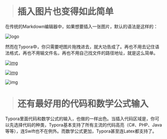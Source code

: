 > # 插入图片也变得如此简单

在传统的Markdown编辑器中，如果想要插入一张图片，默认的语法是这样的：

![logo](http://typora.io/img/favicon-128.png)

然而在Typora中，你只需要吧图片拖拽进去，就大功告成了。再也不用去记住语法格式，再也不用输文件名，再也不用自己找文件的路径地址，就是这么简单。

[![img](http://cdn.sspai.com/attachment/thumbnail/2015/07/18/aef112d9cd8da3f3333fb3d80bb1bba9413c1_mw_800_wm_1_wmp_3.jpg)](http://cdn.sspai.com/attachment/thumbnail/2015/07/18/aef112d9cd8da3f3333fb3d80bb1bba9413c1_mw_800_wm_1_wmp_3.jpg)

[![img](http://cdn.sspai.com/attachment/thumbnail/2015/07/18/87c7119c71786b6e20960b085846e6fc413c0_mw_800_wm_1_wmp_3.jpg)](http://cdn.sspai.com/attachment/thumbnail/2015/07/18/87c7119c71786b6e20960b085846e6fc413c0_mw_800_wm_1_wmp_3.jpg)



![img](http://cdn.sspai.com/attachment/thumbnail/2015/07/18/87c7119c71786b6e20960b085846e6fc413c0_mw_800_wm_1_wmp_3.jpg)

> # 还有最好用的代码和数学公式输入

Typora里面代码和数学公式的输入，也做的一样出色。当插入代码区域是，你可以先选择代码的种类，Typora基本支持了所有主流的代码高亮（C#、PHP、Java等等），连Swift也不在例外。而数学公式更加，Typora甚至连Latex都支持了。

